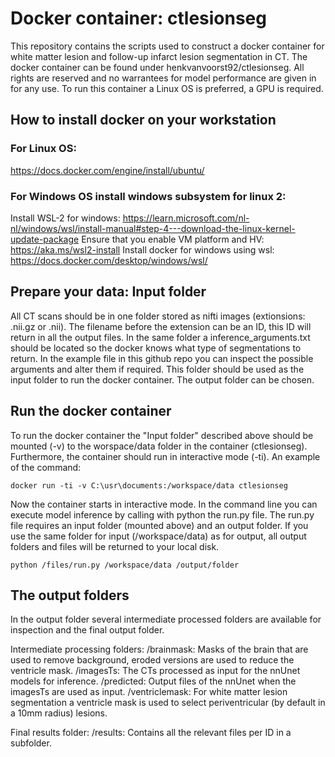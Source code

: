 # Docker container: ctlesionseg
This repository contains the scripts used to construct a docker container for white matter lesion and follow-up infarct lesion segmentation in CT. The docker container can be found under henkvanvoorst92/ctlesionseg. All rights are reserved and no warrantees for model performance are given in for any use. To run this container a Linux OS is preferred, a GPU is required.

## How to install docker on your workstation
### For Linux OS:
https://docs.docker.com/engine/install/ubuntu/

### For Windows OS install windows subsystem for linux 2: 
Install WSL-2 for windows: https://learn.microsoft.com/nl-nl/windows/wsl/install-manual#step-4---download-the-linux-kernel-update-package
Ensure that you enable VM platform and HV: https://aka.ms/wsl2-install
Install docker for windows using wsl: https://docs.docker.com/desktop/windows/wsl/

## Prepare your data: Input folder
All CT scans should be in one folder stored as nifti images (extionsions: .nii.gz or .nii). The filename before the extension can be an ID, this ID will return in all the output files. In the same folder a inference_arguments.txt should be located so the docker knows what type of segmentations to return. In the example file in this github repo you can inspect the possible arguments and alter them if required. This folder should be used as the input folder to run the docker container. The output folder can be chosen.

## Run the docker container
To run the docker container the "Input folder" described above should be mounted (-v) to the worspace/data folder in the container (ctlesionseg). Furthermore, the container should run in interactive mode (-ti).
An example of the command:

```
docker run -ti -v C:\usr\documents:/workspace/data ctlesionseg
```

Now the container starts in interactive mode. In the command line you can execute model inference by calling with python the run.py file. The run.py file requires an input folder (mounted above) and an output folder. If you use the same folder for input (/workspace/data) as for output, all output folders and files will be returned to your local disk.

```
python /files/run.py /workspace/data /output/folder
```

## The output folders
In the output folder several intermediate processed folders are available for inspection and the final output folder. 

Intermediate processing folders:
/brainmask: Masks of the brain that are used to remove background, eroded versions are used to reduce the ventricle mask.
/imagesTs: The CTs processed as input for the nnUnet models for inference.
/predicted: Output files of the nnUnet when the imagesTs are used as input.
/ventriclemask: For white matter lesion segmentation a ventricle mask is used to select periventricular (by default in a 10mm radius) lesions.

Final results folder:
/results: Contains all the relevant files per ID in a subfolder. 



